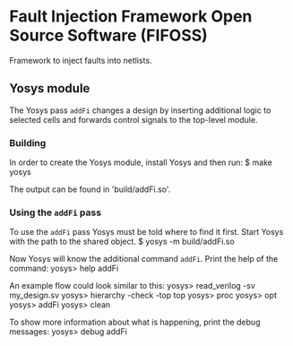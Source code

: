 # Fault Injection Framework Open Source Software (FIFOSS)

Framework to inject faults into netlists.

## Yosys module

The Yosys pass `addFi` changes a design by inserting additional logic to
selected cells and forwards control signals to the top-level module.

### Building

In order to create the Yosys module, install Yosys and then run:
    $ make yosys

The output can be found in 'build/addFi.so'.

### Using the `addFi` pass

To use the `addFi` pass Yosys must be told where to find it first.
Start Yosys with the path to the shared object.
    $ yosys -m build/addFi.so

Now Yosys will know the additional command `addFi`.
Print the help of the command:
    yosys> help addFi

An example flow could look similar to this:
    yosys> read_verilog -sv my_design.sv
    yosys> hierarchy -check -top top
    yosys> proc
    yosys> opt
    yosys> addFi
    yosys> clean

To show more information about what is happening, print the debug messages:
    yosys> debug addFi

